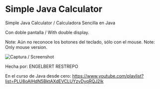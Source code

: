 # Simple Java Calculator
Simple Java Calculator / Calculadora Sencilla en Java

Con doble pantalla / With double display.

Note: Aún no reconoce los botones del teclado, sólo con el mouse.
Note: Only mouse version.

![Captura / Screenshot](https://github.com/Engel23/Simple-Java-Calculator/blob/master/sshot-2020-04-16-%5B1%5D.png)

Hecha por: ENGELBERT RESTREPO 

En el curso de Java desde cero:
https://www.youtube.com/playlist?list=PLU8oAlHdN5BktAXdEVCLUYzvDyqRQJ2lk

